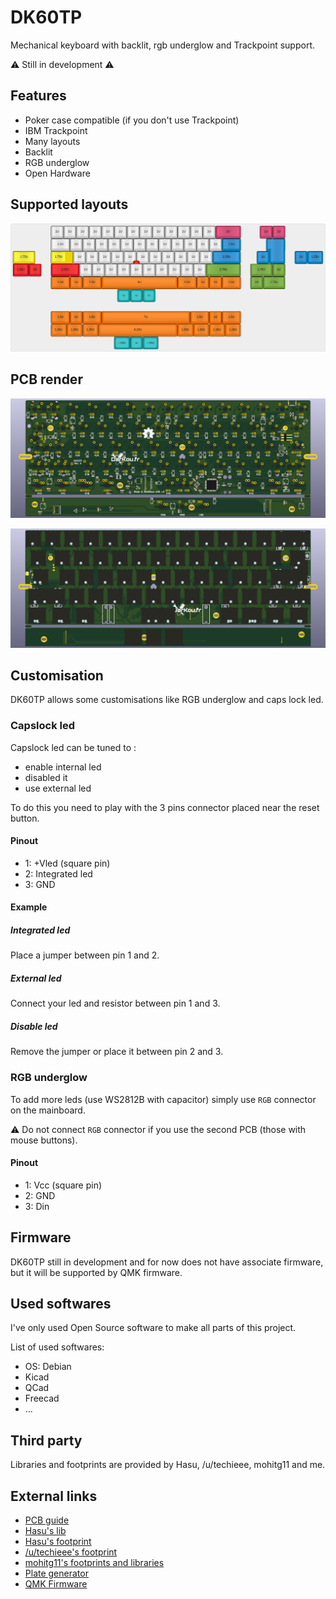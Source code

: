 # DK60TP
Mechanical keyboard with backlit, rgb underglow and Trackpoint support.

:warning: Still in development :warning:

## Features
- Poker case compatible (if you don't use Trackpoint)
- IBM Trackpoint
- Many layouts
- Backlit
- RGB underglow
- Open Hardware

## Supported layouts

![Layout](./Previews/DK60TP.png "Layout")

## PCB render

![PCB](./Previews/BACK.png "PCB")

![PCB](./Previews/FRONT.png "PCB Front")

## Customisation

DK60TP allows some customisations like RGB underglow and caps lock led.

### Capslock led

Capslock led can be tuned to :
* enable internal led
* disabled it
* use external led

To do this you need to play with the 3 pins connector placed near the reset button.

#### Pinout
* 1: +Vled (square pin)
* 2: Integrated led
* 3: GND

#### Example

##### Integrated led
Place a jumper between pin 1 and 2.

##### External led
Connect your led and resistor between pin 1 and 3.

##### Disable led
Remove the jumper or place it between pin 2 and 3.

### RGB underglow

To add more leds (use WS2812B with capacitor) simply use `RGB` connector on the mainboard.

:warning: Do not connect `RGB` connector if you use the second PCB (those with mouse buttons).

#### Pinout
* 1: Vcc (square pin)
* 2: GND
* 3: Din

## Firmware

DK60TP still in development and for now does not have associate firmware, but it will be supported by QMK firmware.

## Used softwares
I've only used Open Source software to make all parts of this project.

List of used softwares:
* OS: Debian
* Kicad
* QCad
* Freecad
* ...

## Third party
Libraries and footprints are provided by Hasu, /u/techieee, mohitg11 and me.

## External links

* [PCB guide](https://github.com/ruiqimao/keyboard-pcb-guide)
* [Hasu's lib](https://github.com/tmk/kicad_lib_tmk)
* [Hasu's footprint](https://github.com/tmk/keyboard_parts.pretty)
* [/u/techieee's footprint](https://github.com/egladman/keebs.pretty)
* [mohitg11's footprints and libraries](https://github.com/mohitg11/TS65AVR)
* [Plate generator](http://builder.swillkb.com/)
* [QMK Firmware](https://github.com/qmk/qmk_firmware)
